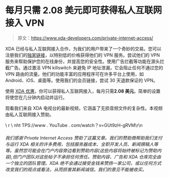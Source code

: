 # 每月只需 2.08 美元即可获得私人互联网接入 VPN

> 原文：<https://www.xda-developers.com/private-internet-access/>

XDA 已经与私人互联网接入合作，为我们的用户带来了一个奇妙的交易。您可以注册我们的[独家链接](https://privateinternetaccess.com/offer/xdanew_bmfmeq8xd)，以特别低的价格获得他们的 VPN 服务。尝试他们的 VPN 服务来帮助保护您的在线身份，并提高您的安全性。使用广告拦截等功能在源头拦截广告。通过激活 VPN killswitch 来避免 IP 地址泄漏，它会阻止任何不通过您的 VPN 路由的流量。他们的功能丰富的应用程序可在许多平台上使用，如 Android、iOS、桌面等。使用我们的会员链接，尝试 30 天退款保证的 VPN。

使用 [XDA 优惠](https://privateinternetaccess.com/offer/xdanew_bmfmeq8xd)，你可以获得私人互联网接入，每月只需**2.08 美元**。简单的设置将使您在几分钟内启动并运行。

观看我们来自 XDA 电视台的最新视频，它涵盖了无损音频文件的复杂性。本视频由私人互联网接入赞助。

\ r \ nht TPS://www . YouTube . com/watch？v=GUt9zH-gRVM\r\n

###### 我们感谢 Private Internet Access 赞助了这篇文章。我们的赞助商帮助我们支付与运行 XDA 相关的许多费用，包括服务器成本、全职开发人员、新闻撰稿人等等。虽然您可能会在门户内容旁边看到赞助内容(这些内容将始终被标记为赞助内容),但门户团队对这些帖子不承担任何责任。赞助内容、广告和 XDA 仓库完全由一个独立的团队管理。XDA 绝不会通过接受金钱来赞扬一家公司，或以任何方式改变我们的观点或看法，从而损害其新闻诚信。我们的意见不能被收买。